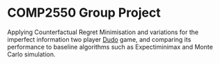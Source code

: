 # COMP2550 Group Project

Applying Counterfactual Regret Minimisation and variations for the imperfect information two player [Dudo](https://en.wikipedia.org/wiki/Dudo) game, and comparing its performance to baseline algorithms such as Expectiminimax and Monte Carlo simulation.
